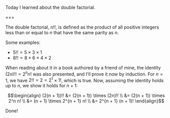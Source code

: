 Today I learned about the double factorial.

===

The double factorial, $n!!$, is defined as the product of all positive integers less than or equal to $n$ that have the same parity as $n$.

Some examples:

 - $5!! = 5 \times 3 \times 1$
 - $8!! = 8 \times 6 \times 4 \times 2$

When reading about it in a book authored by a friend of mine, the identity $(2n)!! = 2^n n!$ was also presented, and I'll prove it now by induction.
For $n = 1$, we have $2!! = 2 = 2^1 \times 1!$, which is true.
Now, assuming the identity holds up to $n$, we show it holds for $n + 1$:

$$\begin{align}
(2(n + 1))!! &= (2(n + 1)) \times (2n)!! \\
&= (2(n + 1)) \times 2^n n! \\
&= (n + 1) \times 2^{n + 1} n! \\
&= 2^{n + 1} (n + 1)!
\end{align}$$

Done!
